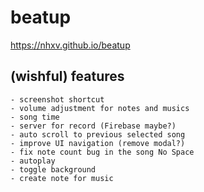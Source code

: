 # beatup
https://nhxv.github.io/beatup

## (wishful) features

    - screenshot shortcut
    - volume adjustment for notes and musics
    - song time
    - server for record (Firebase maybe?)
    - auto scroll to previous selected song
    - improve UI navigation (remove modal?)
    - fix note count bug in the song No Space
    - autoplay
    - toggle background
    - create note for music
